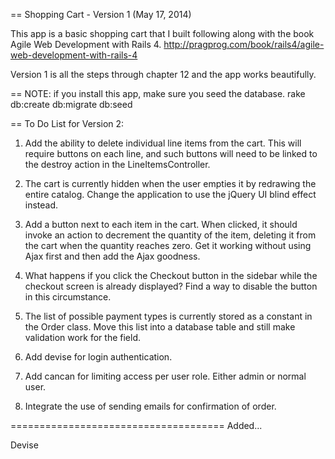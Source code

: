 == Shopping Cart - Version 1 (May 17, 2014)

This app is a basic shopping cart that I built following along with the book Agile Web Development with Rails 4.
http://pragprog.com/book/rails4/agile-web-development-with-rails-4

Version 1 is all the steps through chapter 12 and the app works beautifully.

== NOTE: if you install this app, make sure you seed the database.
         rake db:create db:migrate db:seed

== To Do List for Version 2:

1) Add the ability to delete individual line items from the cart. This will require buttons on each line, and such buttons will need to be linked to the ​destroy​ action in the ​LineItemsController​.

2) The cart is currently hidden when the user empties it by redrawing the entire catalog. Change the application to use the jQuery UI ​blind​ effect instead.

3) Add a button next to each item in the cart. When clicked, it should invoke an action to decrement the quantity of the item, deleting it from the cart when the quantity reaches zero. Get it working without using Ajax first and then add the Ajax goodness.

4) What happens if you click the ​Checkout​ button in the sidebar while the checkout screen is already displayed? Find a way to disable the button in this circumstance.

5) The list of possible payment types is currently stored as a constant in the ​Order​ class. Move this list into a database table and still make validation work for the field.

6) Add devise for login authentication.

7) Add cancan for limiting access per user role. Either admin or normal user.

8) Integrate the use of sending emails for confirmation of order.

=====================================
Added...

Devise